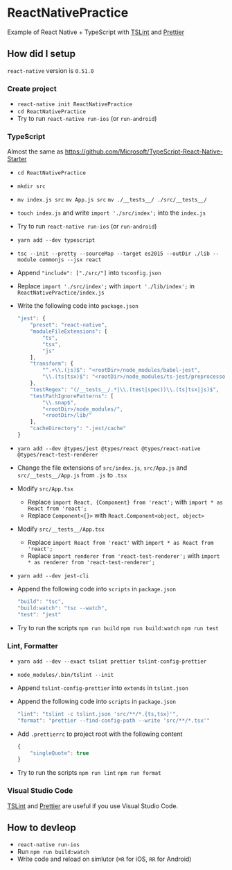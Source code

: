 # ReactNativePractice
Example of React Native + TypeScript with [TSLint](https://palantir.github.io/tslint/) and [Prettier](https://prettier.io/)

## How did I setup
`react-native` version is `0.51.0`

### Create project
- `react-native init ReactNativePractice`
- `cd ReactNativePractice`
- Try to run `react-native run-ios` (or `run-android`)

### TypeScript
Almost the same as https://github.com/Microsoft/TypeScript-React-Native-Starter

- `cd ReactNativePractice`
- `mkdir src` 
- `mv index.js src` `mv App.js src` `mv ./__tests__/ ./src/__tests__/`
- `touch index.js` and write `import './src/index';` into the `index.js`
- Try to run `react-native run-ios` (or `run-android`)
- `yarn add --dev typescript`
- `tsc --init --pretty --sourceMap --target es2015 --outDir ./lib --module commonjs --jsx react`
- Append `"include": ["./src/"]` into `tsconfig.json`
- Replace `import './src/index';` with `import './lib/index';` in `ReactNativePractice/index.js`
- Write the following code into `package.json`

    ```js
    "jest": {
        "preset": "react-native",
        "moduleFileExtensions": [
            "ts",
            "tsx",
            "js"
        ],
        "transform": {
            "^.+\\.(js)$": "<rootDir>/node_modules/babel-jest",
            "\\.(ts|tsx)$": "<rootDir>/node_modules/ts-jest/preprocessor.js"
        },
        "testRegex": "(/__tests__/.*|\\.(test|spec))\\.(ts|tsx|js)$",
        "testPathIgnorePatterns": [
            "\\.snap$",
            "<rootDir>/node_modules/",
            "<rootDir>/lib/"
        ],
        "cacheDirectory": ".jest/cache"
    }
    ```

- `yarn add --dev @types/jest @types/react @types/react-native @types/react-test-renderer`
- Change the file extensions of `src/index.js`, `src/App.js` and `src/__tests__/App.js` from `.js` to `.tsx`
- Modify `src/App.tsx`
    - Replace `import React, {Component} from 'react';` with `import * as React from 'react';`
    - Replace `Component<{}>` with `React.Component<object, object>`
- Modify `src/__tests__/App.tsx`
    - Replace `import React from 'react'` with `import * as React from 'react';`
    - Replace `import renderer from 'react-test-renderer';` with `import * as renderer from 'react-test-renderer';`
- `yarn add --dev jest-cli`
- Append the following code into `scripts` in `package.json`

    ```js
    "build": "tsc",
    "build:watch": "tsc --watch",
    "test": "jest"
    ```

- Try to run the scripts `npm run build` `npm run build:watch` `npm run test`

### Lint, Formatter
- `yarn add --dev --exact tslint prettier tslint-config-prettier`
- `node_modules/.bin/tslint --init`
- Append `tslint-config-prettier` into `extends` in `tslint.json`
- Append the following code into `scripts` in `package.json`

    ```js
    "lint": "tslint -c tslint.json 'src/**/*.{ts,tsx}'",
    "format": "prettier --find-config-path --write 'src/**/*.tsx'"
    ```

- Add `.prettierrc` to project root with the following content

    ```js
    {
        "singleQuote": true
    }
    ```

- Try to run the scripts `npm run lint` `npm run format`

### Visual Studio Code
[TSLint](https://marketplace.visualstudio.com/items?itemName=eg2.tslint) and [Prettier](https://marketplace.visualstudio.com/items?itemName=esbenp.prettier-vscode) are useful if you use Visual Studio Code.

## How to devleop
- `react-native run-ios`
- Run `npm run build:watch`
- Write code and reload on simlutor (`⌘R` for iOS, `RR` for Android)
